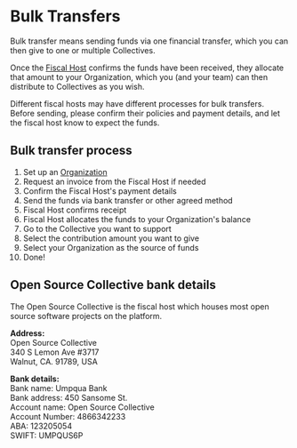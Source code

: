 # Bulk Transfers

Bulk transfer means sending funds via one financial transfer, which you can then give to one or multiple Collectives.

Once the [Fiscal Host](../../fiscal-hosts/fiscal-hosts.md) confirms the funds have been received, they allocate that amount to your Organization, which you \(and your team\) can then distribute to Collectives as you wish.

Different fiscal hosts may have different processes for bulk transfers. Before sending, please confirm their policies and payment details, and let the fiscal host know to expect the funds.

## Bulk transfer process

1. Set up an [Organization](./)
2. Request an invoice from the Fiscal Host if needed
3. Confirm the Fiscal Host's payment details
4. Send the funds via bank transfer or other agreed method
5. Fiscal Host confirms receipt
6. Fiscal Host allocates the funds to your Organization's balance
7. Go to the Collective you want to support
8. Select the contribution amount you want to give
9. Select your Organization as the source of funds
10. Done!

## Open Source Collective bank details

The Open Source Collective is the fiscal host which houses most open source software projects on the platform.

**Address:**  
Open Source Collective  
340 S Lemon Ave \#3717  
Walnut, CA. 91789, USA

**Bank details:**  
Bank name: Umpqua Bank  
Bank address: 450 Sansome St.  
Account name: Open Source Collective  
Account Number: 4866342233  
ABA: 123205054  
SWIFT: UMPQUS6P


